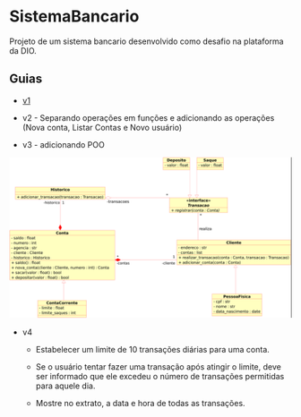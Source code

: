 # SistemaBancario
Projeto de um sistema bancario desenvolvido como desafio na plataforma da DIO.

## Guias
- [v1](https://academiapme-my.sharepoint.com/:p:/g/personal/kawan_dio_me/Ef-dMEJYq9BPotZQso7LUCwBJd7gDqCC2SYlUYx0ayrGNQ?e=G79e2L)

- v2 - Separando operações em funções e adicionando as operações (Nova conta, Listar Contas e Novo usuário)

- v3 - adicionando POO
<img src="v3.png" width="800px">

- v4
    - Estabelecer um limite de 10 transações diárias para uma conta.

    - Se o usuário tentar fazer uma transação após atingir o limite, deve ser informado que ele excedeu o número de transações permitidas para aquele dia.
    
    - Mostre no extrato, a data e hora de todas as transações.
